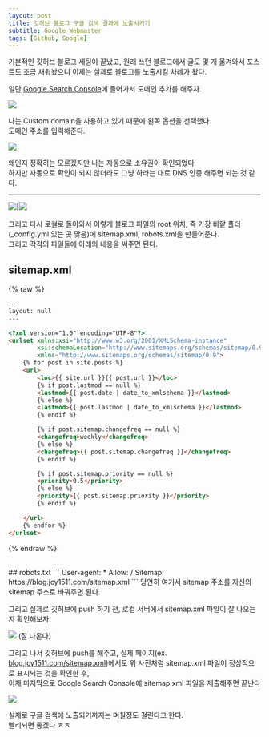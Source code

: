 ```yaml
---
layout: post
title: 깃허브 블로그 구글 검색 결과에 노출시키기
subtitle: Google Webmaster
tags: [Github, Google]
---
```

기본적인 깃허브 블로그 세팅이 끝났고, 원래 쓰던 블로그에서 글도 몇 개 옮겨와서 포스트도 조금 채워놨으니 이제는 실제로 블로그를 노출시킬 차례가 왔다.

일단 [Google Search Console](https://search.google.com/search-console/about)에 들어가서 도메인 추가를 해주자.  

![](assets/../../assets/img/google-search-console-domain-inpu.png)  

나는 Custom domain을 사용하고 있기 때문에 왼쪽 옵션을 선택했다.  
도메인 주소를 입력해준다.

![](/assets/img/google-search-console-auto-checked.png)

왜인지 정확히는 모르겠지만 나는 자동으로 소유권이 확인되었다  
하지만 자동으로 확인이 되지 않더라도 그냥 하라는 대로 DNS 인증 해주면 되는 것 같다.

---

![](/assets/img/add-sitemap.png)|![](/assets/img/add-robots.png)

그리고 다시 로컬로 돌아와서 이렇게 블로그 파일의 root 위치, 즉 가장 바깥 폴더(_config.yml 있는 곳 맞음)에 sitemap.xml, robots.xml을 만들어준다.  
그리고 각각의 파일들에 아래의 내용을 써주면 된다.

## sitemap.xml  
{% raw %}
``` html
---
layout: null
---

<?xml version="1.0" encoding="UTF-8"?>
<urlset xmlns:xsi="http://www.w3.org/2001/XMLSchema-instance"
        xsi:schemaLocation="http://www.sitemaps.org/schemas/sitemap/0.9 http://www.sitemaps.org/schemas/sitemap/0.9/sitemap.xsd"
        xmlns="http://www.sitemaps.org/schemas/sitemap/0.9">
    {% for post in site.posts %}
    <url>
        <loc>{{ site.url }}{{ post.url }}</loc>
        {% if post.lastmod == null %}
        <lastmod>{{ post.date | date_to_xmlschema }}</lastmod>
        {% else %}
        <lastmod>{{ post.lastmod | date_to_xmlschema }}</lastmod>
        {% endif %}

        {% if post.sitemap.changefreq == null %}
        <changefreq>weekly</changefreq>
        {% else %}
        <changefreq>{{ post.sitemap.changefreq }}</changefreq>
        {% endif %}

        {% if post.sitemap.priority == null %}
        <priority>0.5</priority>
        {% else %}
        <priority>{{ post.sitemap.priority }}</priority>
        {% endif %}

    </url>
    {% endfor %}
</urlset>
```
{% endraw %}

<br/>
## robots.txt
```
 User-agent: *
 Allow: /
 Sitemap: https://blog.jcy1511.com/sitemap.xml
```
당연히 여기서 sitemap 주소를 자신의 sitemap 주소로 바꿔주면 된다.

그리고 실제로 깃허브에 push 하기 전, 로컬 서버에서 sitemap.xml 파일이 잘 나오는지 확인해보자.

![](/assets/img/localhost-sitemap.xml.png)
(잘 나온다)

그리고 나서 깃허브에 push를 해주고, 실제 페이지(ex. [blog.jcy1511.com/sitemap.xml](https://blog.jcy1511.com/sitemap.xml))에서도 위 사진처럼 sitemap.xml 파일이 정상적으로 표시되는 것을 확인한 후,    
이제 마지막으로 Google Search Console에 sitemap.xml 파일을 제출해주면 끝난다

![](/assets/img/sitemap-success.png)

실제로 구글 검색에 노출되기까지는 며칠정도 걸린다고 한다.  
빨리되면 좋겠다 ㅎㅎ


